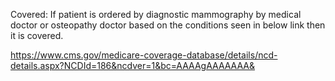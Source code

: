 Covered:
If patient is ordered by diagnostic mammography by medical doctor or osteopathy doctor based on the conditions seen in below link then it is covered.

https://www.cms.gov/medicare-coverage-database/details/ncd-details.aspx?NCDId=186&ncdver=1&bc=AAAAgAAAAAAA&

